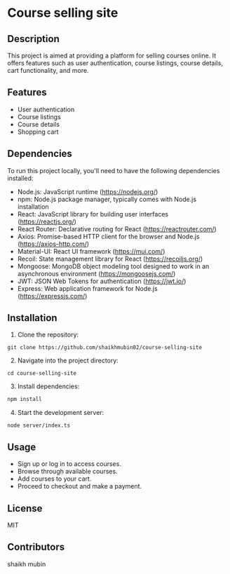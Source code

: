 # Course selling site 


## Description

This project is aimed at providing a platform for selling courses online. It offers features such as user authentication, course listings, course details, cart functionality, and more.

## Features

- User authentication
- Course listings
- Course details
- Shopping cart

## Dependencies

To run this project locally, you'll need to have the following dependencies installed:

- Node.js: JavaScript runtime (https://nodejs.org/)
- npm: Node.js package manager, typically comes with Node.js installation
- React: JavaScript library for building user interfaces (https://reactjs.org/)
- React Router: Declarative routing for React (https://reactrouter.com/)
- Axios: Promise-based HTTP client for the browser and Node.js (https://axios-http.com/)
- Material-UI: React UI framework (https://mui.com/)
- Recoil: State management library for React (https://recoiljs.org/)
- Mongoose: MongoDB object modeling tool designed to work in an asynchronous environment (https://mongoosejs.com/)
- JWT: JSON Web Tokens for authentication (https://jwt.io/)
- Express: Web application framework for Node.js (https://expressjs.com/) 

## Installation

1. Clone the repository: 

```base
git clone https://github.com/shaikhmubin02/course-selling-site
```
2. Navigate into the project directory: 

```base
cd course-selling-site
```
3. Install dependencies: 

```bash
npm install
```
4. Start the development server: 

```base
node server/index.ts
```
## Usage

- Sign up or log in to access courses.
- Browse through available courses.
- Add courses to your cart.
- Proceed to checkout and make a payment.

## License

MIT 

## Contributors

shaikh mubin